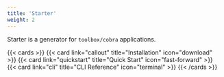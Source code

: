 ```yaml
---
title: 'Starter'
weight: 2
---
```


Starter is a generator for `toolbox/cobra` applications.

{{< cards >}}
  {{< card link="callout" title="Installation" icon="download" >}}
  {{< card link="quickstart" title="Quick Start" icon="fast-forward" >}}
  {{< card link="cli" title="CLI Reference" icon="terminal" >}}
{{< /cards >}}